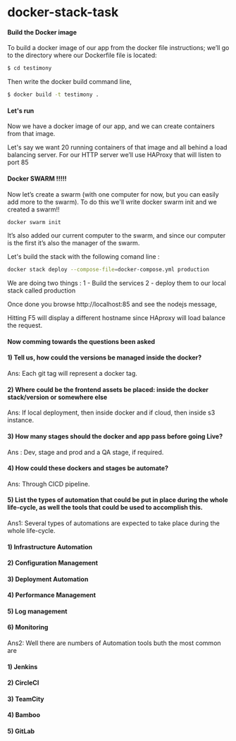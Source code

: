 # docker-stack-task
#### Build the Docker image
To build a docker image of our app from the docker file instructions; we’ll go to the directory where our Dockerfile file is located:

```bash
$ cd testimony
```
Then write the docker build command line,

```bash
$ docker build -t testimony .
```

#### Let's run
Now we have a docker image of our app, and we can create containers from that image.

Let's say we want 20 running containers of that image and all behind a load balancing server.
For our HTTP server we’ll use HAProxy that will listen to port 85
#### Docker SWARM !!!!!
 Now let’s create a swarm (with one computer for now, but you can easily add more to the swarm). To do this we'll write docker swarm init and we created a swarm!! 
 
 ```bash
 docker swarm init
 ```
 
 It’s also added our current computer to the swarm, and since our computer is the first it’s also the manager of the swarm.
 
 Let's build the stack with the following comand line :
 
 ```bash
 docker stack deploy --compose-file=docker-compose.yml production
 ```
 We are doing two things : 
  1 - Build the services 
  2 - deploy them to our local stack called production
  
 Once done you browse http://localhost:85 and see the nodejs message, 
 
 Hitting F5 will display a different hostname since HAproxy will load balance the request.
 
 #### Now comming towards the questions been asked
 #### 1) Tell us, how could the versions be managed inside the docker?
 Ans: Each git tag will represent a docker tag.
 #### 2) Where could be the frontend assets be placed: inside the docker stack/version or somewhere else
 Ans: If local deployment, then inside docker and if cloud, then inside s3 instance.
 #### 3) How many stages should the docker and app pass before going Live?
 Ans : Dev, stage and prod and a QA stage, if required.
 #### 4) How could these dockers and stages be automate?
 Ans: Through CICD pipeline.
 #### 5) List the types of automation that could be put in place during the whole life-cycle, as well the tools that could be used to accomplish this.
 Ans1: Several types of automations are expected to take place during the whole life-cycle.
  #### 1) Infrastructure Automation
  #### 2) Configuration Management
  #### 3) Deployment Automation
  #### 4) Performance Management
  #### 5) Log management
  #### 6) Monitoring
 Ans2: Well there are numbers of Automation tools buth the most common are
 #### 1) Jenkins
 #### 2) CircleCI
 #### 3) TeamCity
 #### 4) Bamboo
 #### 5) GitLab
